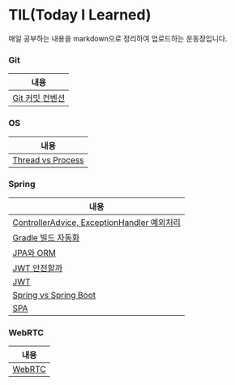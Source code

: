 # TIL(Today I Learned)

매일 공부하는 내용을 markdown으로 정리하여 업로드하는 운동장입니다.  


### Git

| 내용                                                |
| --------------------------------------------------- |
| [Git 커밋 컨벤션](Git/Git%20Commit%20Convention.md) |

  


### OS

| 내용                                             |
| ------------------------------------------------ |
| [Thread vs Process](OS/Thread%20vs%20Process.md) |

  
  

### Spring

| 내용                                                         |
| ------------------------------------------------------------ |
| [ControllerAdvice, ExceptionHandler 예외처리](Spring\ControllerAdvice,%20ExceptionHandler%20예외처리.md) |
| [Gradle 빌드 자동화](Spring\Gradle%20빌드%20자동화.md)       |
| [JPA와 ORM](Spring\JPA와%20ORM.md)                           |
| [JWT 안전할까](Spring/JWT%20안전할까.md)                     |
| [JWT](Spring/JWT.md)                                         |
| [Spring vs Spring Boot](Spring/Spring%20vs%20SpringBoot.md)  |
| [SPA](Spring/SPA.md)                                         |

  

  


### WebRTC

| 내용                       |
| -------------------------- |
| [WebRTC](WebRTC/WebRTC.md) |